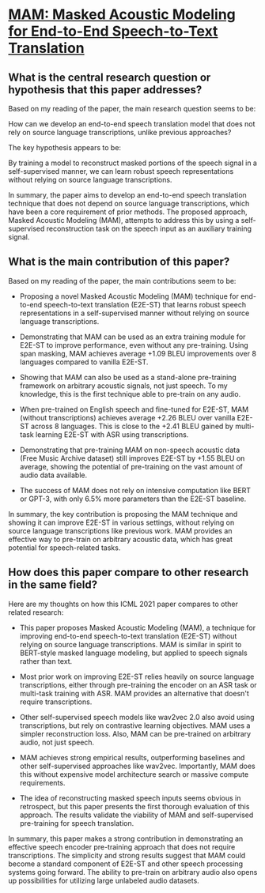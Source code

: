 # [MAM: Masked Acoustic Modeling for End-to-End Speech-to-Text Translation](https://arxiv.org/abs/2010.11445)

## What is the central research question or hypothesis that this paper addresses?

 Based on my reading of the paper, the main research question seems to be:

How can we develop an end-to-end speech translation model that does not rely on source language transcriptions, unlike previous approaches? 

The key hypothesis appears to be:

By training a model to reconstruct masked portions of the speech signal in a self-supervised manner, we can learn robust speech representations without relying on source language transcriptions.

In summary, the paper aims to develop an end-to-end speech translation technique that does not depend on source language transcriptions, which have been a core requirement of prior methods. The proposed approach, Masked Acoustic Modeling (MAM), attempts to address this by using a self-supervised reconstruction task on the speech input as an auxiliary training signal.


## What is the main contribution of this paper?

 Based on my reading of the paper, the main contributions seem to be:

- Proposing a novel Masked Acoustic Modeling (MAM) technique for end-to-end speech-to-text translation (E2E-ST) that learns robust speech representations in a self-supervised manner without relying on source language transcriptions. 

- Demonstrating that MAM can be used as an extra training module for E2E-ST to improve performance, even without any pre-training. Using span masking, MAM achieves average +1.09 BLEU improvements over 8 languages compared to vanilla E2E-ST.

- Showing that MAM can also be used as a stand-alone pre-training framework on arbitrary acoustic signals, not just speech. To my knowledge, this is the first technique able to pre-train on any audio.

- When pre-trained on English speech and fine-tuned for E2E-ST, MAM (without transcriptions) achieves average +2.26 BLEU over vanilla E2E-ST across 8 languages. This is close to the +2.41 BLEU gained by multi-task learning E2E-ST with ASR using transcriptions.

- Demonstrating that pre-training MAM on non-speech acoustic data (Free Music Archive dataset) still improves E2E-ST by +1.55 BLEU on average, showing the potential of pre-training on the vast amount of audio data available.

- The success of MAM does not rely on intensive computation like BERT or GPT-3, with only 6.5% more parameters than the E2E-ST baseline.

In summary, the key contribution is proposing the MAM technique and showing it can improve E2E-ST in various settings, without relying on source language transcriptions like previous work. MAM provides an effective way to pre-train on arbitrary acoustic data, which has great potential for speech-related tasks.


## How does this paper compare to other research in the same field?

 Here are my thoughts on how this ICML 2021 paper compares to other related research:

- This paper proposes Masked Acoustic Modeling (MAM), a technique for improving end-to-end speech-to-text translation (E2E-ST) without relying on source language transcriptions. MAM is similar in spirit to BERT-style masked language modeling, but applied to speech signals rather than text. 

- Most prior work on improving E2E-ST relies heavily on source language transcriptions, either through pre-training the encoder on an ASR task or multi-task training with ASR. MAM provides an alternative that doesn't require transcriptions.

- Other self-supervised speech models like wav2vec 2.0 also avoid using transcriptions, but rely on contrastive learning objectives. MAM uses a simpler reconstruction loss. Also, MAM can be pre-trained on arbitrary audio, not just speech.

- MAM achieves strong empirical results, outperforming baselines and other self-supervised approaches like wav2vec. Importantly, MAM does this without expensive model architecture search or massive compute requirements.

- The idea of reconstructing masked speech inputs seems obvious in retrospect, but this paper presents the first thorough evaluation of this approach. The results validate the viability of MAM and self-supervised pre-training for speech translation.

In summary, this paper makes a strong contribution in demonstrating an effective speech encoder pre-training approach that does not require transcriptions. The simplicity and strong results suggest that MAM could become a standard component of E2E-ST and other speech processing systems going forward. The ability to pre-train on arbitrary audio also opens up possibilities for utilizing large unlabeled audio datasets.

